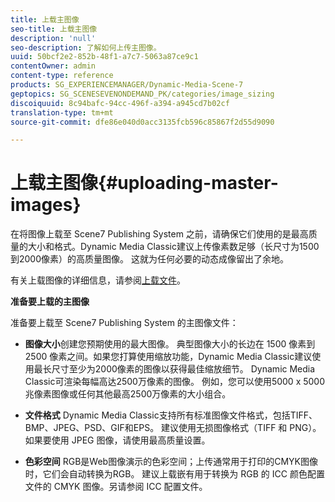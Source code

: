```yaml
---
title: 上载主图像
seo-title: 上载主图像
description: 'null'
seo-description: 了解如何上传主图像。
uuid: 50bcf2e2-852b-48f1-a7c7-5063a87ce9c1
contentOwner: admin
content-type: reference
products: SG_EXPERIENCEMANAGER/Dynamic-Media-Scene-7
geptopics: SG_SCENESEVENONDEMAND_PK/categories/image_sizing
discoiquuid: 8c94bafc-94cc-496f-a394-a945cd7b02cf
translation-type: tm+mt
source-git-commit: dfe86e040d0acc3135fcb596c85867f2d55d9090

---
```



# 上载主图像{#uploading-master-images}

在将图像上载至 Scene7 Publishing System 之前，请确保它们使用的是最高质量的大小和格式。Dynamic Media Classic建议上传像素数足够（长尺寸为1500到2000像素）的高质量图像。 这就为任何必要的动态成像留出了余地。

有关上载图像的详细信息，请参阅[上载文件](uploading-files.md#uploading_files)。

**准备要上载的主图像**

准备要上载至 Scene7 Publishing System 的主图像文件：

* **图像大小**&#x200B;创建您预期使用的最大图像。 典型图像大小的长边在 1500 像素到 2500 像素之间。如果您打算使用缩放功能，Dynamic Media Classic建议使用最长尺寸至少为2000像素的图像以获得最佳缩放细节。 Dynamic Media Classic可渲染每幅高达2500万像素的图像。 例如，您可以使用5000 x 5000兆像素图像或任何其他最高2500万像素的大小组合。

* **文件格式** Dynamic Media Classic支持所有标准图像文件格式，包括TIFF、BMP、JPEG、PSD、GIF和EPS。 建议使用无损图像格式（TIFF 和 PNG）。如果要使用 JPEG 图像，请使用最高质量设置。

* **色彩空间** RGB是Web图像演示的色彩空间；上传通常用于打印的CMYK图像时，它们会自动转换为RGB。 建议上载嵌有用于转换为 RGB 的 ICC 颜色配置文件的 CMYK 图像。另请参阅 ICC 配置文件。
